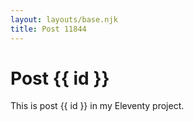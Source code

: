 ```yaml
---
layout: layouts/base.njk
title: Post 11844
---
```


# Post {{ id }}

This is post {{ id }} in my Eleventy project.
